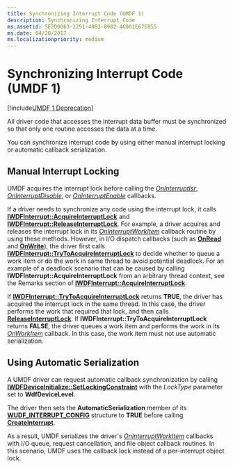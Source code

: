 ```yaml
---
title: Synchronizing Interrupt Code (UMDF 1)
description: Synchronizing Interrupt Code
ms.assetid: 5E2D0063-2251-40B3-8982-46001E67EB55
ms.date: 04/20/2017
ms.localizationpriority: medium
---
```


# Synchronizing Interrupt Code (UMDF 1)


[!include[UMDF 1 Deprecation](../includes/umdf-1-deprecation.md)]

All driver code that accesses the interrupt data buffer must be synchronized so that only one routine accesses the data at a time.

You can synchronize interrupt code by using either manual interrupt locking or automatic callback serialization.

## Manual Interrupt Locking


UMDF acquires the interrupt lock before calling the [*OnInterruptIsr*](/windows-hardware/drivers/ddi/wudfinterrupt/nc-wudfinterrupt-wudf_interrupt_isr), [*OnInterruptDisable*](/windows-hardware/drivers/ddi/wudfinterrupt/nc-wudfinterrupt-wudf_interrupt_disable), or [*OnInterruptEnable*](/windows-hardware/drivers/ddi/wudfinterrupt/nc-wudfinterrupt-wudf_interrupt_enable) callbacks.

If a driver needs to synchronize any code using the interrupt lock, it calls [**IWDFInterrupt::AcquireInterruptLock**](/windows-hardware/drivers/ddi/wudfddi/nf-wudfddi-iwdfinterrupt-acquireinterruptlock) and [**IWDFInterrupt::ReleaseInterruptLock**](/windows-hardware/drivers/ddi/wudfddi/nf-wudfddi-iwdfinterrupt-releaseinterruptlock). For example, a driver acquires and releases the interrupt lock in its [*OnInterruptWorkItem*](/windows-hardware/drivers/ddi/wudfinterrupt/nc-wudfinterrupt-wudf_interrupt_workitem) callback routine by using these methods. However, in I/O dispatch callbacks (such as [**OnRead**](/windows-hardware/drivers/ddi/wudfddi/nf-wudfddi-iqueuecallbackread-onread) and [**OnWrite**](/windows-hardware/drivers/ddi/wudfddi/nf-wudfddi-iqueuecallbackwrite-onwrite)), the driver first calls [**IWDFInterrupt::TryToAcquireInterruptLock**](/windows-hardware/drivers/ddi/wudfddi/nf-wudfddi-iwdfinterrupt-trytoacquireinterruptlock) to decide whether to queue a work item or do the work in same thread to avoid potential deadlock. For an example of a deadlock scenario that can be caused by calling **IWDFInterrupt::AcquireInterruptLock** from an arbitrary thread context, see the Remarks section of [**IWDFInterrupt::AcquireInterruptLock**](/windows-hardware/drivers/ddi/wudfddi/nf-wudfddi-iwdfinterrupt-acquireinterruptlock).

If [**IWDFInterrupt::TryToAcquireInterruptLock**](/windows-hardware/drivers/ddi/wudfddi/nf-wudfddi-iwdfinterrupt-trytoacquireinterruptlock) returns **TRUE**, the driver has acquired the interrupt lock in the same thread. In this case, the driver performs the work that required that lock, and then calls [**ReleaseInterruptLock**](/windows-hardware/drivers/ddi/wudfddi/nf-wudfddi-iwdfinterrupt-releaseinterruptlock). If **IWDFInterrupt::TryToAcquireInterruptLock** returns **FALSE**, the driver queues a work item and performs the work in its [*OnWorkItem*](/windows-hardware/drivers/ddi/wudfworkitem/nc-wudfworkitem-wudf_workitem_function) callback. In this case, the work item must not use automatic serialization.

## Using Automatic Serialization


A UMDF driver can request automatic callback synchronization by calling [**IWDFDeviceInitialize::SetLockingConstraint**](/windows-hardware/drivers/ddi/wudfddi/nf-wudfddi-iwdfdeviceinitialize-setlockingconstraint) with the *LockType* parameter set to **WdfDeviceLevel**.

The driver then sets the **AutomaticSerialization** member of its [**WUDF\_INTERRUPT\_CONFIG**](/windows-hardware/drivers/ddi/wudfinterrupt/ns-wudfinterrupt-_wudf_interrupt_config) structure to **TRUE** before calling [**CreateInterrupt**](/windows-hardware/drivers/ddi/wudfddi/nf-wudfddi-iwdfdevice3-createinterrupt).

As a result, UMDF serializes the driver's [*OnInterruptWorkItem*](/windows-hardware/drivers/ddi/wudfinterrupt/nc-wudfinterrupt-wudf_interrupt_workitem) callbacks with I/O queue, request cancellation, and file object callback routines. In this scenario, UMDF uses the callback lock instead of a per-interrupt object lock.

 

